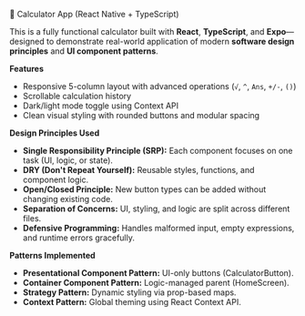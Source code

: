 📱 Calculator App (React Native + TypeScript)

This is a fully functional calculator built with **React**, **TypeScript**, and **Expo**—designed to demonstrate real-world application of modern **software design principles** and **UI component patterns**.

**Features**

* Responsive 5-column layout with advanced operations (`√`, `^`, `Ans`, `+/-`, `()`)
* Scrollable calculation history
* Dark/light mode toggle using Context API
* Clean visual styling with rounded buttons and modular spacing

**Design Principles Used**

* **Single Responsibility Principle (SRP):** Each component focuses on one task (UI, logic, or state).
* **DRY (Don't Repeat Yourself):** Reusable styles, functions, and component logic.
* **Open/Closed Principle:** New button types can be added without changing existing code.
* **Separation of Concerns:** UI, styling, and logic are split across different files.
* **Defensive Programming:** Handles malformed input, empty expressions, and runtime errors gracefully.

**Patterns Implemented**

* **Presentational Component Pattern:** UI-only buttons (CalculatorButton).
* **Container Component Pattern:** Logic-managed parent (HomeScreen).
* **Strategy Pattern:** Dynamic styling via prop-based maps.
* **Context Pattern:** Global theming using React Context API.


